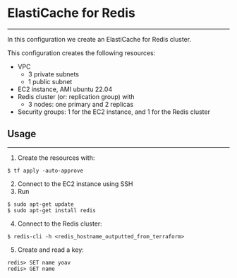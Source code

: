 # ElastiCache for Redis
---

In this configuration we create an ElastiCache for Redis cluster.

This configuration creates the following resources:
* VPC
    * 3 private subnets
    * 1 public subnet
* EC2 instance, AMI ubuntu 22.04
* Redis cluster (or: replication group) with
    * 3 nodes: one primary and 2 replicas
* Security groups: 1 for the EC2 instance, and 1 for the Redis cluster


## Usage
---
1. Create the resources with:
```
$ tf apply -auto-approve
```

2. Connect to the EC2 instance using SSH
3. Run
```
$ sudo apt-get update
$ sudo apt-get install redis
```

4. Connect to the Redis cluster:
```
$ redis-cli -h <redis_hostname_outputted_from_terraform>
```

5. Create and read a key:
```
redis> SET name yoav
redis> GET name
```
